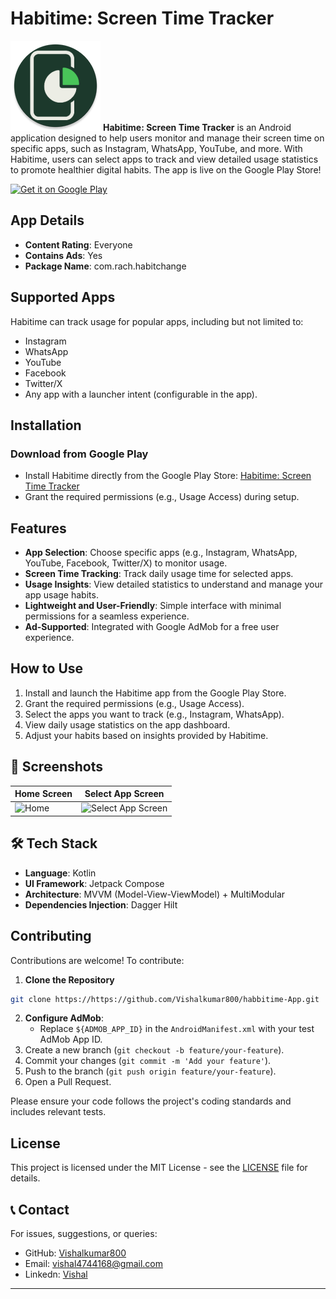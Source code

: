 # Habitime: Screen Time Tracker

![App Logo](https://github.com/Vishalkumar800/habbitime-App/blob/master/app/src/main/res/mipmap-xxhdpi/ic_launcher_round.webp) 
**Habitime: Screen Time Tracker** is an Android application designed to help users monitor and manage their screen time on specific apps, such as Instagram, WhatsApp, YouTube, and more. With Habitime, users can select apps to track and view detailed usage statistics to promote healthier digital habits. The app is live on the Google Play Store!

[![Get it on Google Play](https://play.google.com/intl/en_us/badges/static/images/badges/en_badge_web_generic.png)](https://play.google.com/store/apps/details?id=com.rach.habitchange)


## App Details

- **Content Rating**: Everyone
- **Contains Ads**: Yes
- **Package Name**: com.rach.habitchange


## Supported Apps

Habitime can track usage for popular apps, including but not limited to:
- Instagram
- WhatsApp
- YouTube
- Facebook
- Twitter/X
- Any app with a launcher intent (configurable in the app).

## Installation

### Download from Google Play
- Install Habitime directly from the Google Play Store: [Habitime: Screen Time Tracker](https://play.google.com/store/apps/details?id=com.rach.habitchange)
- Grant the required permissions (e.g., Usage Access) during setup.


## Features

- **App Selection**: Choose specific apps (e.g., Instagram, WhatsApp, YouTube, Facebook, Twitter/X) to monitor usage.
- **Screen Time Tracking**: Track daily usage time for selected apps.
- **Usage Insights**: View detailed statistics to understand and manage your app usage habits.
- **Lightweight and User-Friendly**: Simple interface with minimal permissions for a seamless experience.
- **Ad-Supported**: Integrated with Google AdMob for a free user experience.


## How to Use

1. Install and launch the Habitime app from the Google Play Store.
2. Grant the required permissions (e.g., Usage Access).
3. Select the apps you want to track (e.g., Instagram, WhatsApp).
4. View daily usage statistics on the app dashboard.
5. Adjust your habits based on insights provided by Habitime.

## 📸 Screenshots
| Home Screen | Select App Screen |
|-------------|----------------|
| ![Home](https://github.com/user-attachments/assets/d8b69a4a-857d-4214-be65-ab44260d2b13) | ![Select App Screen](https://github.com/user-attachments/assets/dfb1696a-895f-4c84-bd88-6d00bbf2af01) |

## 🛠️ Tech Stack
- **Language**: Kotlin
- **UI Framework**: Jetpack Compose
- **Architecture**: MVVM (Model-View-ViewModel) + MultiModular
- **Dependencies Injection**: Dagger Hilt


## Contributing

Contributions are welcome! To contribute:
1. **Clone the Repository**
```bash
git clone https://https://github.com/Vishalkumar800/habbitime-App.git
```
2. **Configure AdMob**:
   - Replace `${ADMOB_APP_ID}` in the `AndroidManifest.xml` with your test AdMob App ID.
3. Create a new branch (`git checkout -b feature/your-feature`).
4. Commit your changes (`git commit -m 'Add your feature'`).
5. Push to the branch (`git push origin feature/your-feature`).
6. Open a Pull Request.

Please ensure your code follows the project's coding standards and includes relevant tests.

## License

This project is licensed under the MIT License - see the [LICENSE](LICENSE) file for details.

## 📞 Contact

For issues, suggestions, or queries:
- GitHub: [Vishalkumar800](https://github.com/Vishalkumar800)
- Email: vishal4744168@gmail.com
- Linkedn: [Vishal](https://www.linkedin.com/in/vishal-vishal-514537294/)

---
